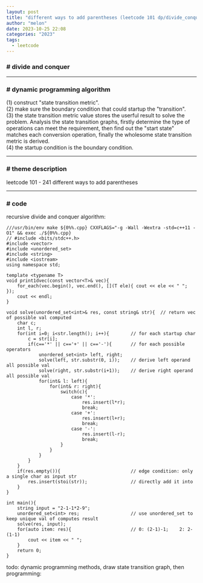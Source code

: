 ```yaml
---
layout: post
title: "different ways to add parentheses (leetcode 101 dp/divide_conquer)"
author: "melon"
date: 2023-10-25 22:08
categories: "2023"
tags:
  - leetcode
---
```


### # divide and conquer

<hr>

### # dynamic programming algorithm
(1) construct "state transition metric".  
(2) make sure the boundary condition that could startup the "transition".  
(3) the state transition metric value stores the userful result to solve the problem. Analysis the state transition graphs, firstly determine the type of operations can meet the requirement, then find out the "start state" matches each conversion operation, finally the wholesome state transition metric is derived.  
(4) the startup condition is the boundary condition.

<hr>

### # theme description
leetcode 101 - 241 different ways to add parentheses 

<hr>

### # code
recursive divide and conquer algorithm:
```text
///usr/bin/env make ${0%%.cpp} CXXFLAGS="-g -Wall -Wextra -std=c++11 -O1" && exec ./${0%%.cpp}
// #include <bits/stdc++.h>
#include <vector>
#include <unordered_set>
#include <string>
#include <iostream>
using namespace std;

template <typename T>
void print1dvec(const vector<T>& vec){
    for_each(vec.begin(), vec.end(), [](T ele){ cout << ele << " "; });
    cout << endl;
}

void solve(unordered_set<int>& res, const string& str){  // return vec of possible val computed
    char c;
    int l, r;
    for(int i=0; i<str.length(); i++){        // for each startup char
        c = str[i];
        if(c=='*' || c=='+' || c=='-'){       // for each possible operators
            unordered_set<int> left, right;
            solve(left, str.substr(0, i));    // derive left operand all possible val
            solve(right, str.substr(i+1));    // derive right operand all possible val
            for(int& l: left){
                for(int& r: right){
                    switch(c){
                        case '*':
                            res.insert(l*r);
                            break;
                        case '+':
                            res.insert(l+r);
                            break;
                        case '-':
                            res.insert(l-r);
                            break;
                    }
                }
            }
        }
    }
    if(res.empty()){                          // edge condition: only a single char as input str
        res.insert(stoi(str));                // directly add it into 
    }
}

int main(){
    string input = "2-1-1*2-9";
    unordered_set<int> res;                   // use unordered_set to keep unique val of computes result
    solve(res, input);
    for(auto item: res){                      // 0: (2-1)-1;    2: 2-(1-1)
        cout << item << " ";
    }
    return 0;
}
```
todo: dynamic programming methods, draw state transition graph, then programming:

